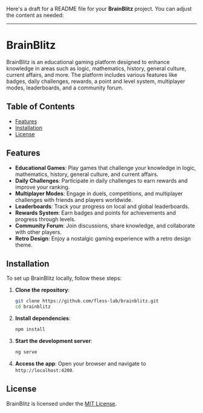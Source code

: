 Here's a draft for a README file for your **BrainBlitz** project. You can adjust the content as needed:

---

# BrainBlitz

BrainBlitz is an educational gaming platform designed to enhance knowledge in areas such as logic, mathematics, history, general culture, current affairs, and more. The platform includes various features like badges, daily challenges, rewards, a point and level system, multiplayer modes, leaderboards, and a community forum.

## Table of Contents

- [Features](#features)
- [Installation](#installation)
- [License](#license)

## Features

- **Educational Games**: Play games that challenge your knowledge in logic, mathematics, history, general culture, and current affairs.
- **Daily Challenges**: Participate in daily challenges to earn rewards and improve your ranking.
- **Multiplayer Modes**: Engage in duels, competitions, and multiplayer challenges with friends and players worldwide.
- **Leaderboards**: Track your progress on local and global leaderboards.
- **Rewards System**: Earn badges and points for achievements and progress through levels.
- **Community Forum**: Join discussions, share knowledge, and collaborate with other players.
- **Retro Design**: Enjoy a nostalgic gaming experience with a retro design theme.

## Installation

To set up BrainBlitz locally, follow these steps:

1. **Clone the repository**:
   ```bash
   git clone https://github.com/fless-lab/brainblitz.git
   cd brainblitz
   ```

2. **Install dependencies**:
   ```bash
   npm install
   ```

3. **Start the development server**:
   ```bash
   ng serve
   ```

4. **Access the app**:
   Open your browser and navigate to `http://localhost:4200`.

## License

BrainBlitz is licensed under the [MIT License](LICENSE).
